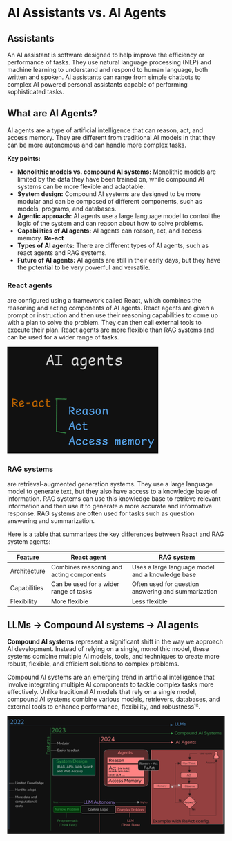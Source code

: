 # AI Assistants vs. AI Agents

## Assistants

An AI assistant is software designed to help improve the efficiency or performance of tasks. They use natural language processing (NLP) and machine learning to understand and respond to human language, both written and spoken. AI assistants can range from simple chatbots to complex AI powered personal assistants capable of performing sophisticated tasks.

## What are AI Agents?

AI agents are a type of artificial intelligence that can reason, act, and access memory. They are different from traditional AI models in that they can be more autonomous and can handle more complex tasks.

**Key points:**

* **Monolithic models vs. compound AI systems:** Monolithic models are limited by the data they have been trained on, while compound AI systems can be more flexible and adaptable.
* **System design:** Compound AI systems are designed to be more modular and can be composed of different components, such as models, programs, and databases.
* **Agentic approach:** AI agents use a large language model to control the logic of the system and can reason about how to solve problems.
* **Capabilities of AI agents:** AI agents can reason, act, and access memory. **Re-act**
* **Types of AI agents:** There are different types of AI agents, such as react agents and RAG systems.
* **Future of AI agents:** AI agents are still in their early days, but they have the potential to be very powerful and versatile.

### React agents

are configured using a framework called React, which combines the reasoning and acting components of AI agents. React agents are given a prompt or instruction and then use their reasoning capabilities to come up with a plan to solve the problem. They can then call external tools to execute their plan. React agents are more flexible than RAG systems and can be used for a wider range of tasks.

![AI agents](./agents-react.png)

### RAG systems

are retrieval-augmented generation systems. They use a large language model to generate text, but they also have access to a knowledge base of information. RAG systems can use this knowledge base to retrieve relevant information and then use it to generate a more accurate and informative response. RAG systems are often used for tasks such as question answering and summarization.

Here is a table that summarizes the key differences between React and RAG system agents:

| Feature | React agent | RAG system |
|---|---|---|
| Architecture | Combines reasoning and acting components | Uses a large language model and a knowledge base |
| Capabilities | Can be used for a wider range of tasks | Often used for question answering and summarization |
| Flexibility | More flexible | Less flexible |

## LLMs -> Compound AI systems -> AI agents

**Compound AI systems** represent a significant shift in the way we approach AI development. Instead of relying on a single, monolithic model, these systems combine multiple AI models, tools, and techniques to create more robust, flexible, and efficient solutions to complex problems.

Compound AI systems are an emerging trend in artificial intelligence that involve integrating multiple AI components to tackle complex tasks more effectively. Unlike traditional AI models that rely on a single model, compound AI systems combine various models, retrievers, databases, and external tools to enhance performance, flexibility, and robustness¹².

![LLMs to Compound AI systems to Ai agents](llm_cais_agent.png)
